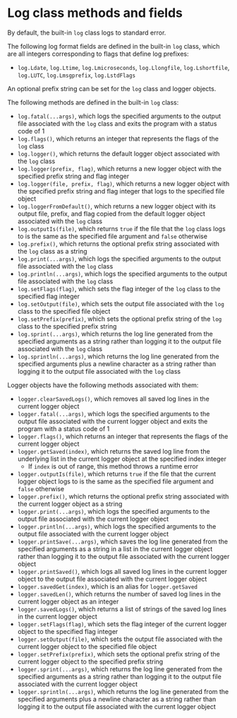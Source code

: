 # Log class methods and fields

By default, the built-in `log` class logs to standard error.

The following log format fields are defined in the built-in `log` class, which are all integers corresponding to flags that define log prefixes:
- `log.Ldate`, `log.Ltime`, `log.Lmicroseconds`, `log.Llongfile`, `log.Lshortfile`, `log.LUTC`, `log.Lmsgprefix`, `log.LstdFlags`

An optional prefix string can be set for the `log` class and logger objects.

The following methods are defined in the built-in `log` class:
- `log.fatal(...args)`, which logs the specified arguments to the output file associated with the `log` class and exits the program with a status code of 1
- `log.flags()`, which returns an integer that represents the flags of the `log` class
- `log.logger()`, which returns the default logger object associated with the `log` class
- `log.logger(prefix, flag)`, which returns a new logger object with the specified prefix string and flag integer
- `log.logger(file, prefix, flag)`, which returns a new logger object with the specified prefix string and flag integer that logs to the specified file object
- `log.loggerFromDefault()`, which returns a new logger object with its output file, prefix, and flag copied from the default logger object associated with the `log` class
- `log.outputIs(file)`, which returns `true` if the file that the `log` class logs to is the same as the specified file argument and `false` otherwise
- `log.prefix()`, which returns the optional prefix string associated with the `log` class as a string
- `log.print(...args)`, which logs the specified arguments to the output file associated with the `log` class
- `log.println(...args)`, which logs the specified arguments to the output file associated with the `log` class
- `log.setFlags(flag)`, which sets the flag integer of the `log` class to the specified flag integer
- `log.setOutput(file)`, which sets the output file associated with the `log` class to the specified file object
- `log.setPrefix(prefix)`, which sets the optional prefix string of the `log` class to the specified prefix string
- `log.sprint(...args)`, which returns the log line generated from the specified arguments as a string rather than logging it to the output file associated with the `log` class
- `log.sprintln(...args)`, which returns the log line generated from the specified arguments plus a newline character as a string rather than logging it to the output file associated with the `log` class

Logger objects have the following methods associated with them:
- `logger.clearSavedLogs()`, which removes all saved log lines in the current logger object
- `logger.fatal(...args)`, which logs the specified arguments to the output file associated with the current logger object and exits the program with a status code of 1
- `logger.flags()`, which returns an integer that represents the flags of the current logger object
- `logger.getSaved(index)`, which returns the saved log line from the underlying list in the current logger object at the specified index integer
    - If `index` is out of range, this method throws a runtime error
- `logger.outputIs(file)`, which returns `true` if the file that the current logger object logs to is the same as the specified file argument and `false` otherwise
- `logger.prefix()`, which returns the optional prefix string associated with the current logger object as a string
- `logger.print(...args)`, which logs the specified arguments to the output file associated with the current logger object
- `logger.println(...args)`, which logs the specified arguments to the output file associated with the current logger object
- `logger.printSave(...args)`, which saves the log line generated from the specified arguments as a string in a list in the current logger object rather than logging it to the output file associated with the current logger object
- `logger.printSaved()`, which logs all saved log lines in the current logger object to the output file associated with the current logger object
- `logger.savedGet(index)`, which is an alias for `logger.getSaved`
- `logger.savedLen()`, which returns the number of saved log lines in the current logger object as an integer
- `logger.savedLogs()`, which returns a list of strings of the saved log lines in the current logger object
- `logger.setFlags(flag)`, which sets the flag integer of the current logger object to the specified flag integer
- `logger.setOutput(file)`, which sets the output file associated with the current logger object to the specified file object
- `logger.setPrefix(prefix)`, which sets the optional prefix string of the current logger object to the specified prefix string
- `logger.sprint(...args)`, which returns the log line generated from the specified arguments as a string rather than logging it to the output file associated with the current logger object
- `logger.sprintln(...args)`, which returns the log line generated from the specified arguments plus a newline character as a string rather than logging it to the output file associated with the current logger object
